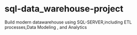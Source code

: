 # sql-data_warehouse-project
Build modern datawarehouse using SQL-SERVER,including ETL processes,Data Modeling , and Analytics 
